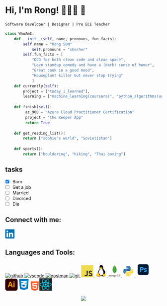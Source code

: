 # Hi, I'm Rong! 🤸🤸🤸 🛌

`Software Developer | Designer | Pre ECE Teacher`

```python
class WhoAmI:
    def __init__(self, name, pronouns, fun_facts):
	    self.name = "Rong SUN"
            self.pronouns = "she/her"
	    self.fun_facts = [
			"OCD for both clean code and clean space",
			"Love standup comedy and have a (dark) sense of humor",
			"Great cook in a good mood",
			"Houseplant killer but never stop trying"
			]
    def currently(self):
        project = ["today_i_learned"],
        learning = ["machine_learning(coursera)", "python_algorithms(udemy)"]

    def finish(self):
         az_900 = "Azure Cloud Practitioner Certification"
         project = "the Keeper App"
         return True

    def get_reading_list():
	    return ["sophie's world", "Sovietistan"]

    def sports():
        return ["bouldering", "hiking", "Thai boxing"]

```

## tasks

- [x] Born
- [ ] Get a job
- [ ] Married
- [ ] Divorced
- [ ] Die

## Connect with me:

[<img src="https://github.com/rongyue1/rongyue1/blob/main/pic/linkedIn_logo_initials.png" width='30'>](https://www.linkedin.com/in/rong-sun-731a7a227/)

## Languages and Tools:

<a href="https://github.com" target="_blank"> <img src="https://cdn.jsdelivr.net/gh/devicons/devicon/icons/github/github-original.svg" alt="github" width="40" height="40"/> </a><a href="https://code.visualstudio.com/" target="_blank"> <img src="https://cdn.jsdelivr.net/gh/devicons/devicon/icons/vscode/vscode-original.svg" alt="vscode" width="40" height="40"/> </a><a href="https://postman.com" target="_blank" rel="noreferrer"> <img src="https://www.vectorlogo.zone/logos/getpostman/getpostman-icon.svg" alt="postman" width="40" height="40"/> </a><a href="https://git-scm.com/" target="_blank" rel="noreferrer"> <img src="https://www.vectorlogo.zone/logos/git-scm/git-scm-icon.svg" alt="git" width="40" height="40"/> </a><a href="https://developer.mozilla.org/en-US/docs/Web/JavaScript" target="_blank" rel="noreferrer"> <img src="https://raw.githubusercontent.com/devicons/devicon/master/icons/javascript/javascript-original.svg" alt="javascript" width="40" height="40"/> </a><a href="https://www.linux.org/" target="_blank" rel="noreferrer"> <img src="https://raw.githubusercontent.com/devicons/devicon/master/icons/linux/linux-original.svg" alt="linux" width="40" height="40"/> </a><a href="https://www.mongodb.com/" target="_blank" rel="noreferrer"> <img src="https://raw.githubusercontent.com/devicons/devicon/master/icons/mongodb/mongodb-original-wordmark.svg" alt="mongodb" width="40" height="40"/> </a><a href="https://www.python.org" target="_blank" rel="noreferrer"> <img src="https://raw.githubusercontent.com/devicons/devicon/master/icons/python/python-original.svg" alt="python" width="40" height="40"/> </a>[<img src="https://github.com/rongyue1/rongyue1/blob/main/pic/adobe-photoshop-logo-0.png" width='50'>](https://www.adobe.com/nz/products/photoshop.html)[<img src="https://github.com/rongyue1/rongyue1/blob/main/pic/ai.svg.png" width='40'>](https://www.adobe.com/nz/products/illustrator.html)[<img src="https://github.com/rongyue1/rongyue1/blob/main/pic/css.png" width='40'>](https://developer.mozilla.org/en-US/docs/Web/CSS)[<img src="https://github.com/rongyue1/rongyue1/blob/main/pic/html.png" width='30'>](https://developer.mozilla.org/en-US/docs/Web/html)[<img src="https://github.com/rongyue1/rongyue1/blob/main/pic/react-1-logo-png-transparent.png" width='40'>](https://react.dev/)

<div align="center">
	<img src="https://cdn.jsdelivr.net/gh/holic-x/holic-x/assets/github-contribution-grid-snake.svg" />
</div>
